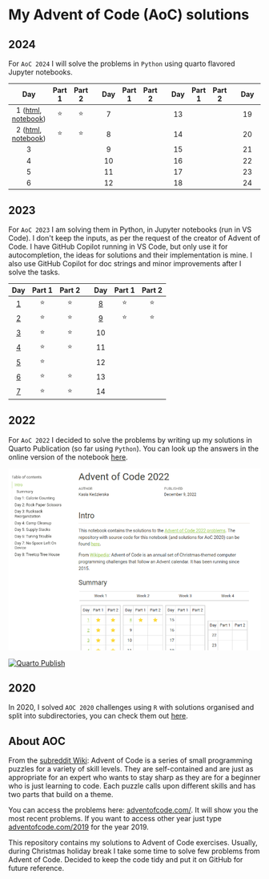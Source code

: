 # My Advent of Code (AoC) solutions

## 2024

For `AoC 2024` I will solve the problems in `Python` using quarto flavored Jupyter notebooks.

| Day | Part 1 | Part 2 |     | Day | Part 1 | Part 2 |     | Day | Part 1 | Part 2 |     | Day | Part 1 | Part 2 |
| :-: | :----: | :----: | :-: | :-: | :----: | :----: | :-: | :-: | :----: | :----: | :-: | :-: | :----: | :----: |
| 1 ([html](http://kasia.codes/resources/aoc/2024/Day01), [notebook](2024/Day01.ipynb)) |   ⭐   |   ⭐   |     | 7   |        |        |     | 13  |        |        |     | 19  |        |        |
| 2  ([html](http://kasia.codes/resources/aoc/2024/Day02), [notebook](2024/Day02.ipynb)) |   ⭐   |   ⭐  |     | 8   |        |        |     | 14  |        |        |     | 20  |        |        |
| 3   |        |        |     | 9   |        |        |     | 15  |        |        |     | 21  |        |        |
| 4   |        |        |     | 10  |        |        |     | 16  |        |        |     | 22  |        |        |
| 5   |        |        |     | 11  |        |        |     | 17  |        |        |     | 23  |        |        |
| 6   |        |        |     | 12  |        |        |     | 18  |        |        |     | 24  |        |        |

## 2023

For `AoC 2023` I am solving them in Python, in Jupyter notebooks (run in VS Code). I don't keep the inputs, as per the request of the creator of Advent of Code. I have GitHub Copilot running in VS Code, but only use it for autocompletion, the ideas for solutions and their implementation is mine. I also use GitHub Copilot for doc strings and minor improvements after I solve the tasks.

| Day | Part 1 | Part 2 |  | Day | Part 1 | Part 2 |  
| :-: | :----: | :----: | :-: | :-: | :----: | :----: |  
| [1](2023/Day01.ipynb) | ⭐ | ⭐ | | [8](2023/Day08.ipynb) | ⭐ | ⭐ |
| [2](2023/Day02.ipynb) | ⭐ | ⭐ | | [9](2023/Day09.ipynb) | ⭐ | ⭐ |
| [3](2023/Day03.ipynb) | ⭐ | ⭐ | | 10 | | |  
| [4](2023/Day04.ipynb) | ⭐ | ⭐ | | 11 | | |  
| [5](2023/Day05.ipynb) | ⭐ |    | | 12 | | |  
| [6](2023/Day06.ipynb) | ⭐ | ⭐ | | 13 | | |  
| [7](2023/Day07.ipynb) | ⭐ | ⭐ | | 14 | | |  

## 2022

For `AoC 2022` I decided to solve the problems by writing up my solutions in Quarto Publication (so far using `Python`). You can look up the answers in the online version of the notebook [here](https://kzkedzierska.quarto.pub/advent-of-code-2022/).

[![Quarto Publication with my solutions, taken on 7/12](quarto_2022.png)](https://kzkedzierska.quarto.pub/advent-of-code-2022/)

[![Quarto Publish](https://github.com/kzkedzierska/aoc/actions/workflows/publish.yml/badge.svg)](https://github.com/kzkedzierska/aoc/actions/workflows/publish.yml)

## 2020

In 2020, I solved `AOC 2020` challenges using `R` with solutions organised and split into subdirectories, you can check them out [here](/2020).

## About AOC

From the [subreddit Wiki](https://www.reddit.com/r/adventofcode/wiki/index): Advent of Code is a series of small programming puzzles for a variety of skill levels. They are self-contained and are just as appropriate for an expert who wants to stay sharp as they are for a beginner who is just learning to code. Each puzzle calls upon different skills and has two parts that build on a theme.

You can access the problems here: [adventofcode.com/](https://adventofcode.com/). It will show you the most recent problems. If you want to access other year just type [adventofcode.com/2019](https://adventofcode.com/2019) for the year 2019.

This repository contains my solutions to Advent of Code exercises. Usually, during Christmas holiday break I take some time to solve few problems from Advent of Code. Decided to keep the code tidy and put it on GitHub for future reference.
